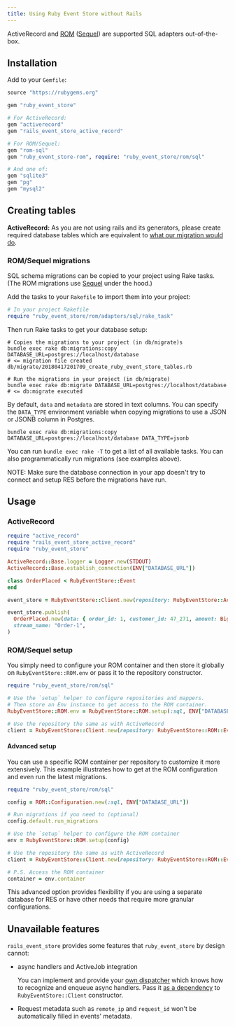 ```yaml
---
title: Using Ruby Event Store without Rails
---
```


ActiveRecord and [ROM](http://rom-rb.org/) ([Sequel](https://github.com/jeremyevans/sequel)) are supported SQL adapters out-of-the-box.

## Installation

Add to your `Gemfile`:

```ruby
source "https://rubygems.org"

gem "ruby_event_store"

# For ActiveRecord:
gem "activerecord"
gem "rails_event_store_active_record"

# For ROM/Sequel:
gem "rom-sql"
gem "ruby_event_store-rom", require: "ruby_event_store/rom/sql"

# And one of:
gem "sqlite3"
gem "pg"
gem "mysql2"
```

## Creating tables

**ActiveRecord:** As you are not using rails and its generators, please create required database tables which are equivalent to [what our migration would do](https://github.com/RailsEventStore/rails_event_store/blob/master/rails_event_store_active_record/lib/rails_event_store_active_record/generators/templates/migration_template.rb).

### ROM/Sequel migrations

SQL schema migrations can be copied to your project using Rake tasks. (The ROM migrations use [Sequel](https://github.com/jeremyevans/sequel) under the hood.)

Add the tasks to your `Rakefile` to import them into your project:

```ruby
# In your project Rakefile
require "ruby_event_store/rom/adapters/sql/rake_task"
```

Then run Rake tasks to get your database setup:

```shell
# Copies the migrations to your project (in db/migrate)s
bundle exec rake db:migrations:copy DATABASE_URL=postgres://localhost/database
# <= migration file created db/migrate/20180417201709_create_ruby_event_store_tables.rb

# Run the migrations in your project (in db/migrate)
bundle exec rake db:migrate DATABASE_URL=postgres://localhost/database
# <= db:migrate executed
```

By default, `data` and `metadata` are stored in text columns. You can specify the `DATA_TYPE` environment variable when copying migrations to use a JSON or JSONB column in Postgres.

```shell
bundle exec rake db:migrations:copy DATABASE_URL=postgres://localhost/database DATA_TYPE=jsonb
```

You can run `bundle exec rake -T` to get a list of all available tasks. You can also programmatically run migrations (see examples above).

NOTE: Make sure the database connection in your app doesn't try to connect and setup RES before the migrations have run.

## Usage

### ActiveRecord

```ruby
require "active_record"
require "rails_event_store_active_record"
require "ruby_event_store"

ActiveRecord::Base.logger = Logger.new(STDOUT)
ActiveRecord::Base.establish_connection(ENV["DATABASE_URL"])

class OrderPlaced < RubyEventStore::Event
end

event_store = RubyEventStore::Client.new(repository: RubyEventStore::ActiveRecord::EventRepository.new)

event_store.publish(
  OrderPlaced.new(data: { order_id: 1, customer_id: 47_271, amount: BigDecimal.new("20.00") }),
  stream_name: "Order-1",
)
```

### ROM/Sequel setup

You simply need to configure your ROM container and then store it globally on `RubyEventStore::ROM.env` or pass it to the repository constructor.

```ruby
require "ruby_event_store/rom/sql"

# Use the `setup` helper to configure repositories and mappers.
# Then store an Env instance to get access to the ROM container.
RubyEventStore::ROM.env = RubyEventStore::ROM.setup(:sql, ENV["DATABASE_URL"])

# Use the repository the same as with ActiveRecord
client = RubyEventStore::Client.new(repository: RubyEventStore::ROM::EventRepository.new)
```

#### Advanced setup

You can use a specific ROM container per repository to customize it more extensively. This example illustrates how to get at the ROM configuration and even run the latest migrations.

```ruby
require "ruby_event_store/rom/sql"

config = ROM::Configuration.new(:sql, ENV["DATABASE_URL"])

# Run migrations if you need to (optional)
config.default.run_migrations

# Use the `setup` helper to configure the ROM container
env = RubyEventStore::ROM.setup(config)

# Use the repository the same as with ActiveRecord
client = RubyEventStore::Client.new(repository: RubyEventStore::ROM::EventRepository.new(rom: env))

# P.S. Access the ROM container
container = env.container
```

This advanced option provides flexibility if you are using a separate database for RES or have other needs that require more granular configurations.

## Unavailable features

`rails_event_store` provides some features that `ruby_event_store` by design cannot:

- async handlers and ActiveJob integration

  You can implement and provide your [own dispatcher](https://github.com/RailsEventStore/rails_event_store/blob/a6ffb8a535373023296222bbbb5dd6ee131a6792/rails_event_store/lib/rails_event_store/active_job_dispatcher.rb#L47) which knows how to recognize and enqueue async handlers. Pass it [as a dependency](https://github.com/RailsEventStore/rails_event_store/blob/a6ffb8a535373023296222bbbb5dd6ee131a6792/rails_event_store/lib/rails_event_store/client.rb#L4) to `RubyEventStore::Client` constructor.

* Request metadata such as `remote_ip` and `request_id` won't be automatically filled in events' metadata.
